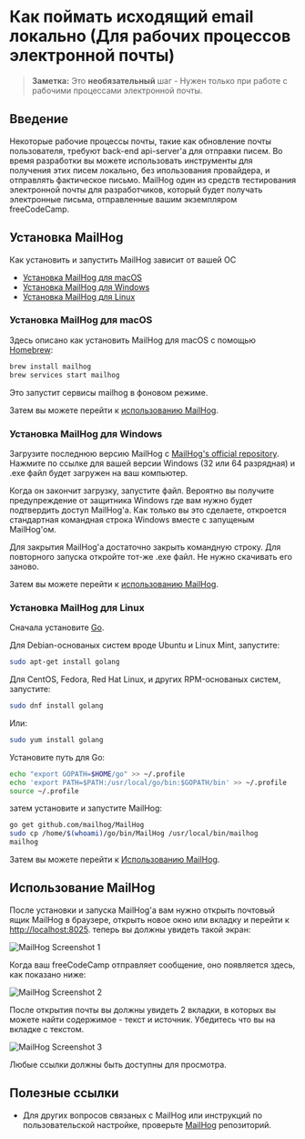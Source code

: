 # Как поймать исходящий email локально (Для рабочих процессов электронной почты)

> **Заметка:** Это **необязательный** шаг - Нужен только при работе с рабочими процессами электронной почты.

## Введение

Некоторые рабочие процессы почты, такие как обновление почты пользователя, требуют back-end api-server'a для отправки писем. Во время разработки вы можете использовать инструменты для получения этих писем локально, без ипользования провайдера, и отправлять фактическое письмо. MailHog один из средств тестирования электронной почты для разработчиков, который будет получать электронные письма, отправленные вашим экземпляром freeCodeCamp.

## Установка MailHog

Как установить и запустить MailHog зависит от вашей ОС

- [Установка MailHog для macOS](#Установка-mailhog-для-macos)
- [Установка MailHog для Windows](#Установка-mailhog-для-windows)
- [Установка MailHog для Linux](#Установка-mailhog-для-linux)

### Установка MailHog для macOS

Здесь описано как установить MailHog для macOS с помощью [Homebrew](https://brew.sh/):

```bash
brew install mailhog
brew services start mailhog
```

Это запустит сервисы mailhog в фоновом режиме.

Затем вы можете перейти к [использованию MailHog](#Использование-mailhog).

### Установка MailHog для Windows

Загрузите последнюю версию MailHog с [MailHog's official repository](https://github.com/mailhog/MailHog/releases). Нажмите по ссылке для вашей версии Windows (32 или 64 разрядная) и .exe файл будет загружен на ваш компьютер.

Когда он закончит загрузку, запустите файл. Вероятно вы получите предупреждение от защитника Windows где вам нужно будет подтвердить доступ MailHog'a. Как только вы это сделаете, откроется стандартная командная строка Windows вместе с запущеным MailHog'ом.

Для закрытия MailHog'a достаточно закрыть командную строку. Для повторного запуска откройте тот-же .exe файл. Не нужно скачивать его заново.

Затем вы можете перейти к [использованию MailHog](#Использование-mailhog).

### Установка MailHog для Linux

Сначала установите [Go](https://golang.org).

Для Debian-основаных систем вроде Ubuntu и Linux Mint, запустите:

```bash
sudo apt-get install golang
```

Для CentOS, Fedora, Red Hat Linux, и других RPM-основаных систем, запустите:

```bash
sudo dnf install golang
```

Или:

```bash
sudo yum install golang
```

Установите путь для Go:

```bash
echo "export GOPATH=$HOME/go" >> ~/.profile
echo 'export PATH=$PATH:/usr/local/go/bin:$GOPATH/bin' >> ~/.profile
source ~/.profile
```

затем установите и запустите MailHog:

```bash
go get github.com/mailhog/MailHog
sudo cp /home/$(whoami)/go/bin/MailHog /usr/local/bin/mailhog
mailhog
```

Затем вы можете перейти к [Использованию MailHog](#использование-mailhog).

## Использование MailHog

После установки и запуска MailHog'a вам нужно открыть почтовый ящик MailHog в браузере, открыть новое окно или вкладку и перейти к [http://localhost:8025](http://localhost:8025).
теперь вы должны увидеть такой экран:

![MailHog Screenshot 1](images/mailhog/1.jpg)

Когда ваш freeCodeCamp отправляет сообщение, оно появляется здесь, как показано ниже:

![MailHog Screenshot 2](images/mailhog/2.jpg)

После открытия почты вы должны увидеть 2 вкладки, в которых вы можете найти содержимое - текст и источник. Убедитесь что вы на вкладке с текстом.

![MailHog Screenshot 3](images/mailhog/3.jpg)

Любые ссылки должны быть доступны для просмотра.

## Полезные ссылки

- Для других вопросов связаных с MailHog или инструкций по пользовательской настройке, проверьте [MailHog](https://github.com/mailhog/MailHog) репозиторий.
